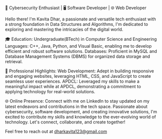 🔐 Cybersecurity Enthusiast | 🖥️ Software Developer | 🌐 Web Developer

Hello there! I'm Kavita Dhar, a passionate and versatile tech enthusiast with a strong foundation in Data Structures and Algorithms, I'm dedicated to exploring and mastering the intricacies of the digital world.


🎓 Education:
Undergraduate(BTech) in Computer Science and Engineering
Languages: C++, Java, Python, and Visual Basic, enabling me to develop efficient and robust software solutions.
Databases: Proficient in MySQL and Database Management Systems (DBMS) for organized data storage and retrieval.


💼 Professional Highlights:
Web Development: Adept in building responsive and engaging websites, leveraging HTML, CSS, and JavaScript to create seamless user experiences.
APDCL: Leveraged my skills to make a meaningful impact while at APDCL, demonstrating a commitment to applying technology for real-world solutions.


🌐 Online Presence:
Connect with me on LinkedIn to stay updated on my latest endeavors and contributions in the tech space.
Passionate about cybersecurity, software development, and creating innovative solutions, I'm excited to contribute my skills and knowledge to the ever-evolving world of technology. Let's connect, collaborate, and create together!


Feel free to reach out at dharkavita123@gmail.com
